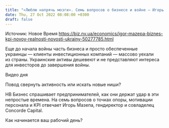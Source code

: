 ```yaml
---
title: "«Люблю напрячь мозги». Семь вопросов о бизнесе и войне — Игорь Мазепа о походах в горы и жизни в новой реальности"
date: Thu, 27 Oct 2022 08:08:00 +0300
draft: false
---
```

Источник: Новое Время https://biz.nv.ua/economics/igor-mazepa-biznes-kpi-novoy-realnosti-novosti-ukrainy-50277785.html


Еще до начала войны часть бизнеса и просто обеспеченные украинцы — клиенты инвестиционных компаний — массово уехали из страны. Украинские активы дешевеют и не представляют интереса для инвесторов до завершения войны. 

 Видео дня   

Повод свернуть активность или искать новые ниши?

НВ Бизнес спрашивает предпринимателей, как они держат удар в эти непростые времена. На семь вопросов о точках опоры, мотивации персонала и KPI отвечает Игорь Мазепа, гендиректор и совладелец Concorde Capital.

Как начинается ваш рабочий день?
